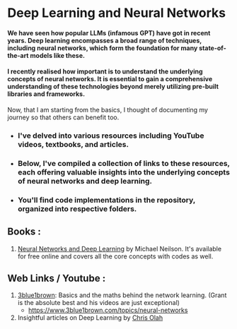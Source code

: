# Deep Learning and Neural Networks

#### We have seen how popular LLMs (infamous GPT) have got in recent years. Deep learning encompasses a broad range of techniques, including neural networks, which form the foundation for many state-of-the-art models like these. 
#### I recently realised how important is to understand the underlying concepts of neural networks. It is essential to gain a comprehensive understanding of these technologies beyond merely utilizing pre-built libraries and frameworks.

Now, that I am starting from the basics, I thought of documenting my journey so that others can benefit too.

- ###  I've delved into various resources including YouTube videos, textbooks, and articles. 
- ###  Below, I've compiled a collection of links to these resources, each offering valuable insights into the underlying concepts of neural networks and deep learning.

- ###   You'll find code implementations in the repository, organized into respective folders.

## Books : 
1. [Neural Networks and Deep Learning](http://neuralnetworksanddeeplearning.com/index.html) by Michael Neilson. It's available for free online and covers all the core concepts with codes as well. 
## Web Links / Youtube :
1. [3blue1brown](https://www.youtube.com/@3blue1brown): Basics and the maths behind the network learning. (Grant is the absolute best and his videos are just exceptional)
   - https://www.3blue1brown.com/topics/neural-networks
2. Insightful articles on Deep Learning by [Chris Olah](https://colah.github.io/)
  

